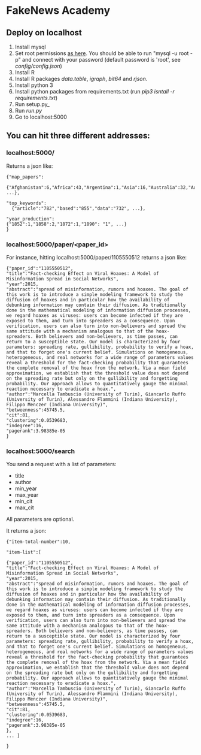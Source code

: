 # FakeNews Academy

## Deploy on localhost

1. Install mysql
2. Set root permissions [as here](https://linuxconfig.org/how-to-reset-root-mysql-mariadb-password-on-ubuntu-20-04-focal-fossa-linux). You should be able to run "mysql -u root -p" and connect with your password (default password is 'root', see _config/config.json_)
3. Install R
4. Install R packages _data.table_, _igraph_, _bit64_ and _rjson_.
5. Install python 3
6. Install python packages from requirements.txt (run _pip3 isntall -r requirements.txt_)
7. Run setup.py_
8. Run _run.py_
9. Go to localhost:5000

## You can hit three different addresses:

### localhost:5000/
Returns a json like:
```
{"map_papers":
  {"Afghanistan":6,"Africa":43,"Argentina":1,"Asia":16,"Australia":32,"Austria":3,"Bangladesh":5, ...},

"top_keywords":
  {"article":"782","based":"855","data":"732", ...},

"year_production":
{"1852":1,"1858":2,"1872":1,"1890": "1", ...}
}
```

### localhost:5000/paper/<paper_id>
For instance, hitting localhost:5000/paper/1105550512 returns a json like:

```
{"paper_id":"1105550512",
"title":"Fact-checking Effect on Viral Hoaxes: A Model of Misinformation Spread in Social Networks",
"year":2015,
"abstract":"spread of misinformation, rumors and hoaxes. The goal of this work is to introduce a simple modeling framework to study the diffusion of hoaxes and in particular how the availability of debunking information may contain their diffusion. As traditionally done in the mathematical modeling of information diffusion processes, we regard hoaxes as viruses: users can become infected if they are exposed to them, and turn into spreaders as a consequence. Upon verification, users can also turn into non-believers and spread the same attitude with a mechanism analogous to that of the hoax-spreaders. Both believers and non-believers, as time passes, can return to a susceptible state. Our model is characterized by four parameters: spreading rate, gullibility, probability to verify a hoax, and that to forget one's current belief. Simulations on homogeneous, heterogeneous, and real networks for a wide range of parameters values reveal a threshold for the fact-checking probability that guarantees the complete removal of the hoax from the network. Via a mean field approximation, we establish that the threshold value does not depend on the spreading rate but only on the gullibility and forgetting probability. Our approach allows to quantitatively gauge the minimal reaction necessary to eradicate a hoax.",
"author":"Marcella Tambuscio (University of Turin), Giancarlo Ruffo (University of Turin), Alessandro Flammini (Indiana University), Filippo Menczer (Indiana University)",
"betweenness":45745.5,
"cit":81,
"clustering":0.0539683,
"indegree":16,
"pagerank":3.98385e-05
}
```

### localhost:5000/search
You send a request with a list of parameters:
  - title
  - author
  - min_year
  - max_year
  - min_cit
  - max_cit

All parameters are optional.

It returns a json:

```
{"item-total-number":10,

"item-list":[

{"paper_id":"1105550512",
"title":"Fact-checking Effect on Viral Hoaxes: A Model of Misinformation Spread in Social Networks",
"year":2015,
"abstract":"spread of misinformation, rumors and hoaxes. The goal of this work is to introduce a simple modeling framework to study the diffusion of hoaxes and in particular how the availability of debunking information may contain their diffusion. As traditionally done in the mathematical modeling of information diffusion processes, we regard hoaxes as viruses: users can become infected if they are exposed to them, and turn into spreaders as a consequence. Upon verification, users can also turn into non-believers and spread the same attitude with a mechanism analogous to that of the hoax-spreaders. Both believers and non-believers, as time passes, can return to a susceptible state. Our model is characterized by four parameters: spreading rate, gullibility, probability to verify a hoax, and that to forget one's current belief. Simulations on homogeneous, heterogeneous, and real networks for a wide range of parameters values reveal a threshold for the fact-checking probability that guarantees the complete removal of the hoax from the network. Via a mean field approximation, we establish that the threshold value does not depend on the spreading rate but only on the gullibility and forgetting probability. Our approach allows to quantitatively gauge the minimal reaction necessary to eradicate a hoax.",
"author":"Marcella Tambuscio (University of Turin), Giancarlo Ruffo (University of Turin), Alessandro Flammini (Indiana University), Filippo Menczer (Indiana University)",
"betweenness":45745.5,
"cit":81,
"clustering":0.0539683,
"indegree":16,
"pagerank":3.98385e-05
},
... ]

}
```
